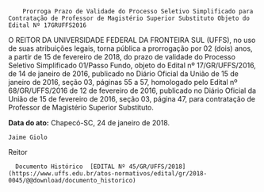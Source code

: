         Prorroga Prazo de Validade do Processo Seletivo Simplificado para Contratação de Professor de Magistério Superior Substituto Objeto do Edital Nº 17GRUFFS2016  

O REITOR DA UNIVERSIDADE FEDERAL DA FRONTEIRA SUL (UFFS), no uso de suas atribuições legais, torna pública a prorrogação por 02 (dois) anos, a partir de 15 de fevereiro de 2018, do prazo de validade do Processo Seletivo Simplificado 01/Passo Fundo, objeto do Edital nº 17/GR/UFFS/2016, de 14 de janeiro de 2016, publicado no Diário Oficial da União de 15 de janeiro de 2016, seção 03, páginas 55 a 57, homologado pelo Edital nº 68/GR/UFFS/2016 de 12 de fevereiro de 2016, publicado no Diário Oficial da União de 15 de fevereiro de 2016, seção 03, página 47, para contratação de Professor de Magistério Superior Substituto.

   **Data do ato:** Chapecó-SC, 24 de janeiro de 2018.   
 

    Jaime Giolo   
 Reitor 

      Documento Histórico  [EDITAL Nº 45/GR/UFFS/2018](https://www.uffs.edu.br/atos-normativos/edital/gr/2018-0045/@@download/documento_historico)     
      